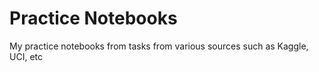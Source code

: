 # Practice Notebooks
My practice notebooks from tasks from various sources such as Kaggle, UCI, etc

